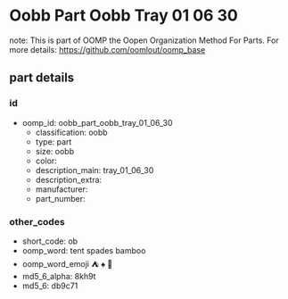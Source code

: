 # Oobb Part Oobb Tray 01 06 30  

note: This is part of OOMP the Oopen Organization Method For Parts. For more details: https://github.com/oomlout/oomp_base

##  part details





### id
* oomp_id: oobb_part_oobb_tray_01_06_30
  * classification: oobb
  * type: part
  * size: oobb
  * color: 
  * description_main: tray_01_06_30
  * description_extra: 
  * manufacturer: 
  * part_number: 

### other_codes
* short_code: ob
* oomp_word: tent spades bamboo
* oomp_word_emoji :tent: :spades: :bamboo:
* md5_6_alpha: 8kh9t
* md5_6: db9c71